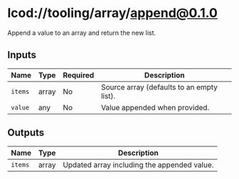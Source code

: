 # lcod://tooling/array/append@0.1.0

Append a value to an array and return the new list.

## Inputs

| Name | Type | Required | Description |
| ---- | ---- | -------- | ----------- |
| `items` | array | No | Source array (defaults to an empty list). |
| `value` | any | No | Value appended when provided. |

## Outputs

| Name | Type | Description |
| ---- | ---- | ----------- |
| `items` | array | Updated array including the appended value. |
